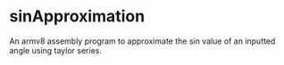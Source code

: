 # sinApproximation
An armv8 assembly program to approximate the sin value of an inputted angle using taylor series.
